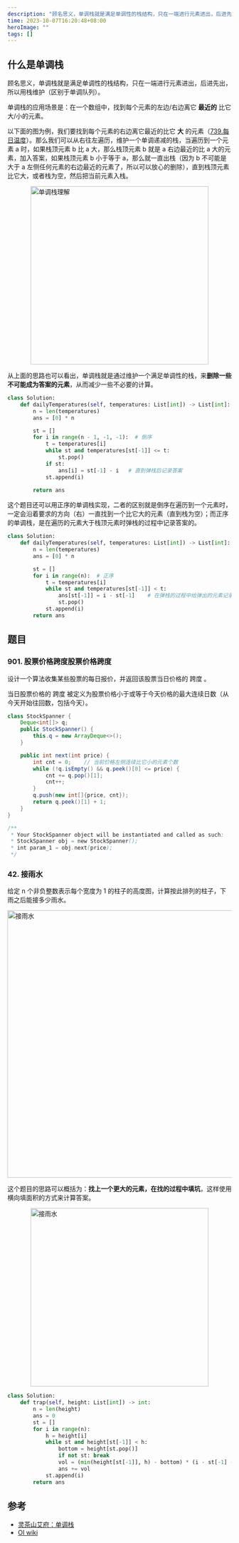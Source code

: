 ```yaml
---
description: "顾名思义，单调栈就是满足单调性的栈结构，只在一端进行元素进出，后进先出，所以用栈维护（区别于单调队列）。"
time: 2023-10-07T16:20:48+08:00
heroImage: ""
tags: []
---
```


## 什么是单调栈

顾名思义，单调栈就是满足单调性的栈结构，只在一端进行元素进出，后进先出，所以用栈维护（区别于单调队列）。

单调栈的应用场景是：在一个数组中，找到每个元素的左边/右边离它 **最近的** 比它大/小的元素。

以下面的图为例，我们要找到每个元素的右边离它最近的比它 **大** 的元素（[739.每日温度](https://leetcode.cn/problems/daily-temperatures/description/)）。那么我们可以从右往左遍历，维护一个单调递减的栈，当遍历到一个元素 a 时，如果栈顶元素 b 比 a 大，那么栈顶元素 b 就是 a 右边最近的比 a 大的元素，加入答案，如果栈顶元素 b 小于等于 a，那么就一直出栈（因为 b 不可能是大于 a 左侧任何元素的右边最近的元素了，所以可以放心的删除），直到栈顶元素比它大，或者栈为空，然后把当前元素入栈。


<img alt="单调栈理解" src="https://img.foril.fun/单调栈理解.png" width=400px style="display: block; margin:10px auto"/>

从上面的思路也可以看出，单调栈就是通过维护一个满足单调性的栈，来**删除一些不可能成为答案的元素**，从而减少一些不必要的计算。

```py
class Solution:
    def dailyTemperatures(self, temperatures: List[int]) -> List[int]:
        n = len(temperatures)
        ans = [0] * n

        st = []
        for i in range(n - 1, -1, -1):  # 倒序
            t = temperatures[i]
            while st and temperatures[st[-1]] <= t:
                st.pop()
            if st:
                ans[i] = st[-1] - i   # 直到弹栈后记录答案
            st.append(i)
        
        return ans
```

这个题目还可以用正序的单调栈实现，二者的区别就是倒序在遍历到一个元素时，一定会沿着要求的方向（右）一直找到一个比它大的元素（直到栈为空）；而正序的单调栈，是在遍历的元素大于栈顶元素时弹栈的过程中记录答案的。

```py
class Solution:
    def dailyTemperatures(self, temperatures: List[int]) -> List[int]:
        n = len(temperatures)
        ans = [0] * n

        st = []
        for i in range(n):  # 正序
            t = temperatures[i]
            while st and temperatures[st[-1]] < t:
                ans[st[-1]] = i - st[-1]    # 在弹栈的过程中给弹出的元素记录答案
                st.pop()
            st.append(i)
        return ans
```

## 题目

### 901. 股票价格跨度股票价格跨度

设计一个算法收集某些股票的每日报价，并返回该股票当日价格的 跨度 。

当日股票价格的 跨度 被定义为股票价格小于或等于今天价格的最大连续日数（从今天开始往回数，包括今天）。

```java
class StockSpanner {
    Deque<int[]> q;
    public StockSpanner() {
        this.q = new ArrayDeque<>();
    }

    public int next(int price) {
        int cnt = 0;    // 当前价格左侧连续比它小的元素个数
        while (!q.isEmpty() && q.peek()[0] <= price) {
            cnt += q.pop()[1];
            cnt++;
        }
        q.push(new int[]{price, cnt});
        return q.peek()[1] + 1;
    }
}

/**
 * Your StockSpanner object will be instantiated and called as such:
 * StockSpanner obj = new StockSpanner();
 * int param_1 = obj.next(price);
 */
```

### 42. 接雨水

给定 n 个非负整数表示每个宽度为 1 的柱子的高度图，计算按此排列的柱子，下雨之后能接多少雨水。

<img alt="接雨水" src="https://assets.leetcode-cn.com/aliyun-lc-upload/uploads/2018/10/22/rainwatertrap.png" width=600px style="display: block; margin:10px auto"/>

这个题目的思路可以概括为：**找上一个更大的元素，在找的过程中填坑**，这样使用横向填面积的方式来计算答案。

<img alt="接雨水" src="https://img.foril.fun/接雨水.png" width=400px style="display: block; margin:10px auto"/>

```py
class Solution:
    def trap(self, height: List[int]) -> int:
        n = len(height)
        ans = 0
        st = []
        for i in range(n):
            h = height[i]
            while st and height[st[-1]] < h:
                bottom = height[st.pop()]
                if not st: break
                vol = (min(height[st[-1]], h) - bottom) * (i - st[-1] - 1)
                ans += vol
            st.append(i)
        return ans
```

## 参考

* [灵茶山艾府：单调栈](https://www.bilibili.com/list/watchlater?oid=491752918&bvid=BV1VN411J7S7&spm_id_from=333.788.top_right_bar_window_view_later.content.click)
* [OI wiki](https://oi-wiki.org/ds/monotonous-stack/)